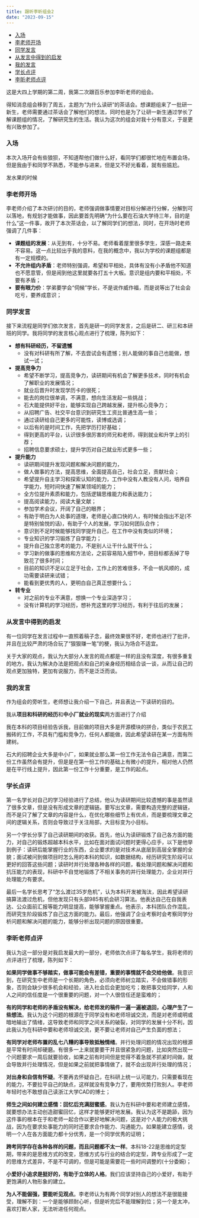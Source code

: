 ```yaml
---
title: 跟听李昕组会2
date: "2023-09-15"
---
```


- [入场](#入场)
- [李老师开场](#李老师开场)
- [同学发言](#同学发言)
- [从发言中得到的启发](#从发言中得到的启发)
- [我的发言](#我的发言)
- [学长点评](#学长点评)
- [李昕老师点评](#李昕老师点评)

这是大四上学期的第二周，我第二次跟百乐参加李昕老师的组会。

得知消息组会移到了周五，主题为“为什么读研”的茶话会。想课题组来了一批研一新生，老师需要通过茶话会了解他们的想法，同时也是为了让研一新生通过学长了解课题组的情况，了解研究生的生活。我认为这次的组会对我十分有意义，于是更有兴致参加了。

### 入场

本次入场开会有些狼狈，不知道帮他们做什么好，看同学们都很忙地在布置会场，但是我由于和同学不熟悉，不能参与进来，但是又不好光看着，就有些尴尬。

发水果的时候

### 李老师开场

李老师介绍了本次研讨的目的，老师强调做事情要对目标分解进行分解，分解到可以落地，有规划才能做事，因此要首先明确“为什么要在石油大学待三年，目的是什么”这一件事，故开了本次茶话会，以了解同学们的想法，同时，在开场时老师强调了几件事：

- **课题组的发展**：从无到有，十分不易。老师看着屋里很多学生，深感一路走来不容易。这一点比较出乎我的意料，在我的概念中，我以为学校的课题组都是有一定规模的。
- **不允许组内矛盾**：老师特别强调，希望和平相处，具体有没有小矛盾他不知道也不愿意管，但是闹到他这里就要各打五十大板。意识是组内要和平相处，不要有矛盾；
- **要有眼力价**：学弟要学会“伺候”学长，不是说作威作福，而是说等出了社会会吃亏，要养成意识；

### 同学发言

接下来流程是同学们依次发言，首先是研一的同学发言，之后是研二、研三和本研班的同学。我将同学的发言核心观点进行了梳理，陈列如下：

- **想有科研经历，不留遗憾**
  - 没有对科研有所了解，不去尝试会有遗憾；别人能做的事自己也能做，想试一试；
- **提高竞争力**
  - 希望不断学习，提高竞争力，读研期间有机会了解更多技术，同时有机会了解职业的发展情况；
  - 就业后晋升时发现学历卡的很死；
  - 能去的岗位很单调，不满意，想向生活发起一些挑战；
  - 石大能提供好平台，能够实现自己跨越发展，提升核心竞争力；
  - 从招聘广告、社交平台意识到研究生工资比普通生高一些；
  - 通过读研给自己更多的可能性，读博或选调；
  - 以后有的是时间工作，先把学历打好基础；
  - 得到更高的平台，认识很多很厉害的师兄和老师，得到就业和升学上的引荐；
  - 招聘信息要求硕士，提升学历对自己就业形式更多一些；
- **提升能力**
  - 读研期间提升发现问题和解决问题的能力，
  - 做人做事的方法，提高思维，全面提高自己，社会立足，贡献社会；
  - 希望提升自主学习和探索认知的能力，工作中没有人教没有人问，培养自学能力，短时间快速了解某领域的能力；
  - 全方位提升素质和能力，包括逻辑思维能力和表达能力；
  - 提高阅读能力，阅读大量文献；
  - 参加学术会议，开阔了自己的眼界；
  - 有助于明白为人处事的道理，老师是心直口快的人，有时候会指出不足(不是特别愉悦的话)，有助于个人的发展，学习如何团队合作；
  - 意识到不足时候能够找同学提升自己，在工作中没有类似的环境；
  - 专业知识的学习锻炼了自学能力；
  - 提升自己独立思考的能力，不是别人让干什么就干什么；
  - 学习新的做事的思维和方法论，之前容易陷入细节中，把目标都丢掉了导致花了很多时间；
  - 目前的知识不足以立足于社会，工作上的苦难很多，不会一帆风顺的，成功需要读研来试错；
  - 能看到更优秀的人，更明白自己真正想要什么；
- **转专业**
  - 对之前的专业不满意，想换一个专业深造学习；
  - 没有计算机的学习经历，想补充这里的学习经历，有利于往后的发展；

### 从发言中得到的启发

有一位同学在发言过程中一直照着稿子念，最终效果很不好，老师也进行了批评，并且在比较严肃的场合玩了“狠狠赚一笔”的梗，我认为场合不适宜。

关于大家的观点，我认为大部分人发言的观点都是一样的且没有深度，有很多重复的地方。我认为解决办法是把观点和自己的亲身经历相结合谈一谈，从而让自己的观点更加独特，更加有说服力，而不是泛泛而谈。

### 我的发言

作为组会的旁听生，老师想让我介绍一下自己，并且表达一下读研的目的。

我从**项目和科研的经历**和**中小厂就业的现实**两方面进行了介绍

我在本科的项目经验告诉我，目前做的项目大多是开源模块的拼合，类似于农民工搬砖的工作，不具有门槛和竞争力，任何人都能做，因此希望读研在某一方面有所建树。

石大的招聘企业大多是中小厂，如果就业那么第一份工作无法令自己满意，而第二份工作虽然会有提升，但是是在第一份工作的基础上有微小的提升，相对他人仍然是在平行线上提升，因此第一份工作十分重要，是工作的起点。


### 学长点评

第一名学长对自己的学习经验进行了总结，他认为读研期间比较遗憾的事是虽然读了很多文章，但是没有形成文章的逻辑链。要写出文章，需要构造完整的逻辑链，而不是只了解了文章的内容是什么，在优化哪些细节上有优点，而是要梳理文章之间的逻辑关系，否则会导致过于关注局部，大目标变为小目标。

另一个学长分享了自己读研期间的收获。首先，他认为读研锻炼了自己各方面的能力，对自己的锻炼超越本科水平，比如在面对面试问题时更得心应手，以下是他举到例子：读研后能掌握行业的东西，企业要求的是对技术从底层到高层全掌握的全貌；面试被问到做项目时怎么用的本科的知识，如数据结构，经历研究生阶段可以更好的回答这些问题；读研时并行处理各种各样的问题，看处理问题和解决问题和抗压能力的表现，科研中不自觉地锻炼了不相关事务的并行处理能力，企业对并行处理能力有要求。

最后一名学长思考了“怎么渡过35岁危机”，认为本科开发被淘汰，因此希望读研搞算法渡过危机，但他发现只有头部985有机会研习算法。他表达自己在自我表达、公众面前汇报等能力明显提高，能够掌握重点。他表示，本科团队合作混乱，而研究生阶段锻炼了自己这方面的能力。最后，他强调了企业考察时会考察同学分析问题和解决问题的能力，能够分析出现问题的原因很重要。

### 李昕老师点评

我认为这一部分是对我启发最大的一部分，老师依次点评了每名学生，我将老师的点评进行了梳理，陈列如下：

**如果同学做事不够踏实，做事可能会有差错，重要的事情就不会交给他做**。我意识到，在研究生中老师是一个长期的角色，必须向老师树立踏实，不会做错事的形象，否则会缺少很多机会和经验，进入社会后会更加吃亏；敢把事交给同学，人和人之间的信任度是一个很重要的问题，对一个人很信任还是蛮难的；

**有的同学和老师的矛盾没有解决，给老师发的稿件一遍一遍被退回，心理产生了一些想法**。我认为这个问题的根源在于同学没有和老师坦诚交流，而是对老师或明或暗地输出了情绪，这导致老师和同学之间关系的破裂，对同学的发展十分不利，因此我认为在科研中要和老师坦诚交流，更不要让老师对自己产生负面的想法；

**有同学对老师布置的乱七八糟的事导致抵触情绪**。并行处理问题的情况出现的根源是平常有时间却硬磨。有很多一上来就要要干并且很紧急的问题，比如突然出现一个问题要求一周后就要验收，如果之前有时间但是觉得不着急就不抓紧时间做，就会导致并行处理情况，但是如果之前就把事情做了，就不会出现并行处理的情况；

**对出身和自信有怀疑**。不要再去怀疑自己，在科研上统一认可能力，只需要看现在的能力，不要拉平自己的缺点，这样就没有竞争力了，要用优势打败别人。李老师年轻时也不敢想自己读浙江大学CAD的博士；

**师生之间如何建立感情：回忆后充满甜蜜感**。我认为在科研中要和老师建立感情，就要想办法主动创造甜蜜回忆，这样才能够更好地发展。我认为这不是跪舔，因为这件事的根本在于和老师一起合作以更好地解决问题，这是对个人能力的极大挑战，因为在要求处事能力的同时还要求合作能力、沟通能力。如果能建立感情，说明一个人在各方面能力都十分优秀，是一个同学优秀的证明；

**跨考同学存在各种各样的问题，而且问题都不太一样**。本科18-22是思维的定型期，带来的是思维方式的改变，思维方式与行业的结合的定型，跨专业形成了一定的思维方式差异，不是不可调的，但是可能是需要花一些时间调整的(十分委婉)；

**小爱好小追求是挺好的，有助于立体的人格**。我们应该坚持自己的小爱好，有助于更饱满的人物形象的建立。

**为人不能倔强，要能听见观点**。李老师认为有两个同学对别人的想法不是很能接受，理解不到：一个是能够顾耐心听，但是听完后不能理解到位；另一个是太冲，喜欢打断人家，无法听进任何观点。


